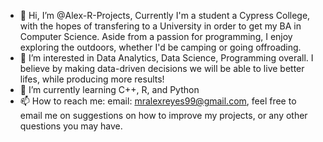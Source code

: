 - 👋 Hi, I’m @Alex-R-Projects, Currently I'm a student a Cypress College, with the hopes of transfering to a University in order to get my BA in Computer Science.
     Aside from a passion for programming, I enjoy exploring the outdoors, whether I'd be camping or going offroading.
- 👀 I’m interested in Data Analytics, Data Science, Programming overall. I believe by making data-driven decisions we will be able to
      live better lifes, while producing more results!
- 🌱 I’m currently learning C++, R, and Python
- 📫 How to reach me: email: mralexreyes99@gmail.com, feel free to email me on suggestions on how to improve my projects, or any other questions
      you may have.
<!---
Alex-R-Projects/Alex-R-Projects is a ✨ special ✨ repository because its `README.md` (this file) appears on your GitHub profile.
You can click the Preview link to take a look at your changes.
--->
